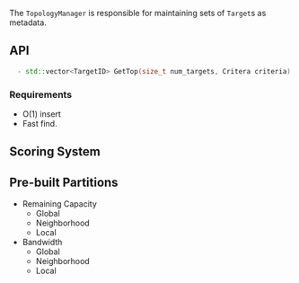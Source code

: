 The `TopologyManager` is responsible for maintaining sets of `Target`s
as metadata.

## API
```c++
  - std::vector<TargetID> GetTop(size_t num_targets, Critera criteria)
```
### Requirements

  - O(1) insert
  - Fast find.

## Scoring System

## Pre-built Partitions

  - Remaining Capacity
      - Global
      - Neighborhood
      - Local
  - Bandwidth
      - Global
      - Neighborhood
      - Local
